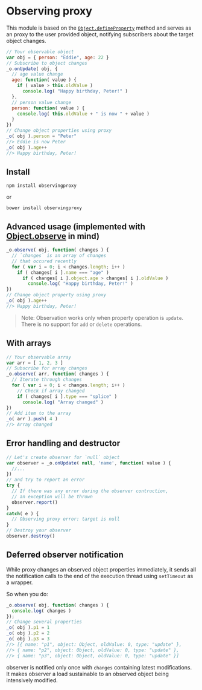 # Observing proxy

This module is based on the [`Object.defineProperty`](https://developer.mozilla.org/en-US/docs/Web/JavaScript/Reference/Global_Objects/Object/defineProperty) method and serves as an proxy to the user provided object, notifying subscribers about the target object changes.

```javascript
// Your observable object
var obj = { person: "Eddie", age: 22 }
// Subscribe to object changes
_o.onUpdate( obj, {
  // age value change
  age: function( value ) {
    if ( value > this.oldValue )
      console.log( "Happy birthday, Peter!" )
  },
  // person value change
  person: function( value ) {
    console.log( this.oldValue + " is now " + value )
  }
})
// Change object properties using proxy
_o( obj ).person = "Peter"
//> Eddie is now Peter
_o( obj ).age++
//> Happy birthday, Peter!
```

## Install
```
npm install observingproxy
```
or
```
bower install observingproxy
```

## Advanced usage (implemented with [Object.observe](https://developer.mozilla.org/en-US/docs/Web/JavaScript/Reference/Global_Objects/Object/observe) in mind)

```javascript
_o.observe( obj, function( changes ) {
  // `changes` is an array of changes
  // that occured recently
  for ( var i = 0; i < changes.length; i++ )
    if ( changes[ i ].name === "age" )
      if ( changes[ i ].object.age > changes[ i ].oldValue )
        console.log( "Happy birthday, Peter!" )
})
// Change object property using proxy
_o( obj ).age++
//> Happy birthday, Peter!
```

> Note: Observation works only when property operation is `update`. There is no support for `add` or `delete` operations.

## With arrays

```javascript
// Your observable array
var arr = [ 1, 2, 3 ]
// Subscribe for array changes
_o.observe( arr, function( changes ) {
  // Iterate through changes
  for ( var i = 0; i < changes.length; i++ )
    // Check if array changed
    if ( changes[ i ].type === "splice" )
      console.log( "Array changed" )
})
// Add item to the array
_o( arr ).push( 4 )
//> Array changed
```

## Error handling and destructor
```javascript
// Let's create observer for `null` object
var observer = _o.onUpdate( null, 'name', function( value ) {
  //...
})
// and try to report an error
try {
  // If there was any error during the observer contruction,
  // an exception will be thrown
  observer.report()
}
catch( e ) {
  // Observing proxy error: target is null
}
// Destroy your observer
observer.destroy()
```

## Deferred observer notification
While proxy changes an observed object properties immediately, it sends all the notification calls to the end of the execution thread using `setTimeout` as a wrapper.

So when you do:

```javascript
_o.observe( obj, function( changes ) {
  console.log( changes )
});
// Change several properties
_o( obj ).p1 = 1
_o( obj ).p2 = 2
_o( obj ).p3 = 3
//> [{ name: "p1", object: Object, oldValue: 0, type: "update" },
//> { name: "p2", object: Object, oldValue: 0, type: "update" },
//> { name: "p3", object: Object, oldValue: 0, type: "update" }]
```

observer is notified only once with `changes` containing latest modifications. It makes observer a load sustainable to an observed object being intensively modified.
